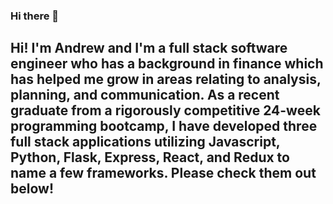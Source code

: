 ### Hi there 👋

<!--
**drewduong/drewduong** is a ✨ _special_ ✨ repository because its `README.md` (this file) appears on your GitHub profile.

Here are some ideas to get you started:

- 🔭 I’m currently working on ...
- 🌱 I’m currently learning ...
- 👯 I’m looking to collaborate on ...
- 🤔 I’m looking for help with ...
- 💬 Ask me about ...
- 📫 How to reach me: ...
- 😄 Pronouns: ...
- ⚡ Fun fact: ...
-->

## Hi! I'm Andrew and I'm a full stack software engineer who has a background in finance which has helped me grow in areas relating to analysis, planning, and communication. As a recent graduate from a rigorously competitive 24-week programming bootcamp, I have developed three full stack applications utilizing Javascript, Python, Flask, Express, React, and Redux to name a few frameworks. Please check them out below!
